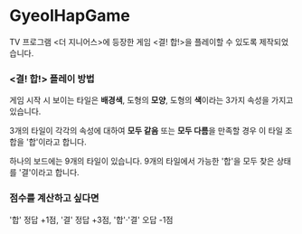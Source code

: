 # GyeolHapGame

TV 프로그램 <더 지니어스>에 등장한 게임 <결! 합!>을 플레이할 수 있도록 제작되었습니다.

<h3><결! 합!> 플레이 방법</h3>

게임 시작 시 보이는 타일은 <b>배경색</b>, 도형의 <b>모양</b>, 도형의 <b>색</b>이라는 3가지 속성을 가지고 있습니다.

3개의 타일이 각각의 속성에 대하여 <b>모두 같음</b> 또는 <b>모두 다름</b>을 만족할 경우 이 타일 조합을 '합'이라고 합니다.

하나의 보드에는 9개의 타일이 있습니다. 9개의 타일에서 가능한 '합'을 모두 찾은 상태를 '결'이라고 합니다.

<h3>점수를 계산하고 싶다면</h3>

'합' 정답 +1점, '결' 정답 +3점, '합'·'결' 오답 -1점
